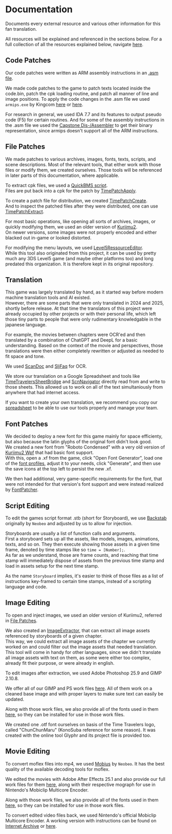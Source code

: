 # Documentation
Documents every external resource and various other information for this fan translation.

All resources will be explained and referenced in the sections below. For a full collection of all the resources explained below, navigate [here](https://mega.nz/folder/MwZiUJbS#E7cHbnZF1_QMttdnzQe_AQ).

## Code Patches
Our code patches were written as ARM assembly instructions in an [.asm file](https://mega.nz/folder/p54ynbgJ#K05B3nJNTHuUBX4td8l7OQ).

We made code patches to the game to patch texts located inside the code.bin, patch the cpk loading routine, and patch all manner of line and image positions.
To apply the code changes in the .asm file we used `armips.exe` by Kingcom [here](https://github.com/Kingcom/armips) or [here](https://mega.nz/folder/g0QXhZrK#xpE0pwrGkRTp1j068CclBQ).

For research in general, we used IDA 7.7 and its features to output pseudo code (F5) for certain routines.
And for some of the assembly instructions in the .asm file we used the [Capstone Dis-/Assembler](https://shell-storm.org/online/Online-Assembler-and-Disassembler/) to get their binary representation, since armips doesn't support all of the ARM instructions.

## File Patches
We made patches to various archives, images, fonts, texts, scripts, and scene descriptions. Most of the relevant tools, that either work with those files or modify them, we created ourselves. Those tools will be referenced in later parts of this documentation, where applicable.

To extract cpk files, we used a [QuickBMS script](https://mega.nz/folder/osZUhSCC#NMRfYlOjuJgNBCUAJcXxVw).<br>
Files are put back into a cpk for the patch by [TimePatchApply](https://github.com/Time-Travelers-Translation/TimePatchApply).

To create a patch file for distribution, we created [TimePatchCreate](https://github.com/Time-Travelers-Translation/TimePatchCreate).<br>
And to inspect the patched files after they were distributed, one can use [TimePatchExtract](https://github.com/Time-Travelers-Translation/TimePatchExtract).

For most basic operations, like opening all sorts of archives, images, or quickly modifying them, we used an older version of [Kuriimu2](https://mega.nz/folder/hpoAyCSb#KmQbdjMhptPY2JWruBrMRQ).<br>
On newer versions, some images were not properly encoded and either blacked out in-game or looked distorted.

For modifying the menu layouts, we used [Level5RessourceEditor](https://github.com/onepiecefreak3/level5ressourceeditor).<br>
While this tool also originated from this project, it can be used by pretty much any 3DS Level5 game (and maybe other platforms too) and long predated this organization. It is therefore kept in its original repository.

## Translation
This game was largely translated by hand, as it started way before modern machine translation tools and AI existed.<br>
However, there are some parts that were only translated in 2024 and 2025, shortly before release. At that time the translators of this project were already occupied by other projects or with their personal life, which left those tiny parts to people that were only rudimentary knowledgable in the japanese language.

For example, the movies between chapters were OCR'ed and then translated by a combination of ChatGPT and DeepL for a basic understanding. Based on the context of the movie and perspectives, those translations were then either completely rewritten or adjusted as needed to fit space and tone.

We used [ScanDoc](https://2ocr.com/online-ocr-japanese/) and [SljFaq](https://kanji.sljfaq.org/draw-old.html) for OCR.

We store our translation on a Google Spreadsheet and tools like [TimeTravelersSheetBridge](https://github.com/Time-Travelers-Translation/TimeTravelersSheetBridge) and [ScnNavigator](https://github.com/Time-Travelers-Translation/ScnNavigator) directly read from and write to those sheets. This allowed us to work on all of the text simultaniously from anywhere that had internet access.

If you want to create your own translation, we recommend you copy our [spreadsheet](https://docs.google.com/spreadsheets/d/1TRyRSCSVl4nOwI7Gvm89FAiVoWteFzo_A96ZSkyVnXA/edit?usp=sharing) to be able to use our tools properly and manage your team.

## Font Patches
We decided to deploy a new font for this game mainly for space efficienty, but also because the latin glyphs of the original font didn't look good.<br>
We created a new font from "Roboto Condensed" with a very old version of [Kuriimu2 Wpf](https://mega.nz/folder/w1gQjBjT#BMYApH-FWWmgG1IfOwISNg) that had basic font support.<br>
With this, open a .xf from the game, click "Open Font Generator", load one of the [font profiles](https://mega.nz/folder/tlwlWJgL#nKMq27NJNj7VfJSPMIW9XQ), adjust it to your needs, click "Generate", and then use the save icons at the top left to persist the new .xf.

We then had additional, very game-specific requirements for the font, that were not intended for that version's font support and were instead realized by [FontPatcher](https://github.com/Time-Travelers-Translation/FontPatcher).

## Script Editing
To edit the games script format .stb (short for Storyboard), we use [Backstab](https://github.com/Time-Travelers-Translation/Backstab) originally by `Neobeo` and adjusted by us to allow for injection.

Storyboards are usually a list of function calls and arguments.<br>
First a storyboard sets up all the assets, like models, images, animations, texts, and so on. They then execute showing those assets in a given time frame, denoted by time stamps like so `time = [Number];`.<br>
As far as we understand, those are frame counts, and reaching that time stamp will immediately dispose of assets from the previous time stamp and load in assets setup for the next time stamp.

As the name `Storyboard` implies, it's easier to think of those files as a list of instructions key-framed to certain time stamps, instead of a scripting language and code.

## Image Editing
To open and inject images, we used an older version of Kuriimu2, referred in [File Patches](https://github.com/Time-Travelers-Translation/Documentation?tab=readme-ov-file#file-patches).

We also created an [ImageExtractor](https://github.com/Time-Travelers-Translation/ImageExtractor), that can extract all image assets referenced by storyboards of a given chapter.<br>
This way, we could extract all image assets of the chapter we currently worked on and could filter out the image assets that needed translation.<br>
This tool will come in handy for other languages, since we didn't translate all image assets with text on them, as some were either too complex, already fit their purpose, or were already in english.

To edit images after extraction, we used Adobe Photoshop 25.9 and GIMP 2.10.8.

We offer all of our GIMP and PS work files [here](https://mega.nz/folder/11oTTTJK#IvQIuCt96syOnHHSRCy3tQ). All of them work on a cleaned base image and with proper layers to make sure text can easily be updated.

Along with those work files, we also provide all of the fonts used in them [here](https://mega.nz/folder/B45yjYTQ#wdFuttdV1jz8XsP3v9UG4g), so they can be installed for use in those work files.

We created one .otf font ourselves on basis of the Time Travelers logo, called "ChunChunMaru" (KonoSuba reference for some reason). It was created with the online tool Glyphr and its project file is provided too.

## Movie Editing
To convert moflex files into mp4, we used [Mobius](https://mega.nz/folder/loYnzCoJ#rpMaYRIw6MXutoKnHLGWJQ) by `Neobeo`. It has the best quality of the available decoding tools for moflex.

We edited the movies with Adobe After Effects 25.1 and also provide our full work files for them [here](https://mega.nz/folder/Z4xWRJ7R#KWfYAP2Ijvb_idGn144jqg), along with their respective mograph for use in Nintendo's Mobiclip Multicore Encoder.

Along with those work files, we also provide all of the fonts used in them [here](https://mega.nz/folder/B45yjYTQ#wdFuttdV1jz8XsP3v9UG4g), so they can be installed for use in those work files.

To convert edited video files back, we used Nintendo's official Mobiclip Multicore Encoder. A working version with instructions can be found on [Internet Archive](https://archive.org/details/3ds-moflex-encoder-tools) or [here](https://mega.nz/folder/sog2UDTY#nckZ1qpSn6Ul3PpJhAKnVA).

